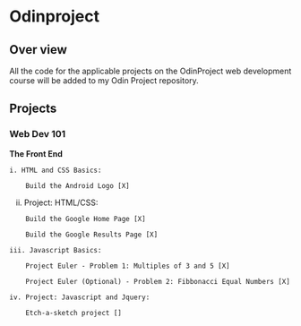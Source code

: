 # Odinproject

## Over view

All the code for the applicable projects on the OdinProject web development course will be added to my Odin Project repository. 

## Projects

### Web Dev 101

**The Front End**

    i. HTML and CSS Basics:
    
        Build the Android Logo [X]  
            
    ii. Project: HTML/CSS:
    
        Build the Google Home Page [X]
            
    	Build the Google Results Page [X]
           
    iii. Javascript Basics:
    
        Project Euler - Problem 1: Multiples of 3 and 5 [X]

        Project Euler (Optional) - Problem 2: Fibbonacci Equal Numbers [X]

    iv. Project: Javascript and Jquery:

    	Etch-a-sketch project []
